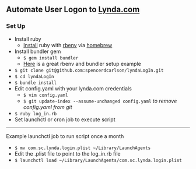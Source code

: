 Automate User Logon to [Lynda.com](http://www.lynda.com)
---
### Set Up ###
* Install ruby
    * [Install](https://github.com/sstephenson/rbenv#homebrew-on-mac-os-x) ruby with [rbenv](https://github.com/sstephenson/rbenv) via [homebrew](http://brew.sh)
* Install bundler gem 
    * `$ gem install bundler`
    * [Here](http://dan.carley.co/blog/2012/02/07/rbenv-and-bundler/) is a great rbenv and bundler setup example
* `$ git clone git@github.com:spencerdcarlson/lyndaLogIn.git`
* `$ cd lyndaLogIn`
* `$ bundle install`
* Edit config.yaml with your lynda.com credentials
    * `$ vim config.yaml`
    * `$ git update-index --assume-unchanged config.yaml` *to remove config.yaml from git*
* `$ ruby log_in.rb`
* Set launchctl or cron job to execute script

---

Example launchctl job to run script once a month
* `$ mv com.sc.lynda.login.plist ~/Library/LaunchAgents`
* Edit the .plist file to point to the log_in.rb file
* `$ launchctl load ~/Library/LaunchAgents/com.sc.lynda.login.plist`
